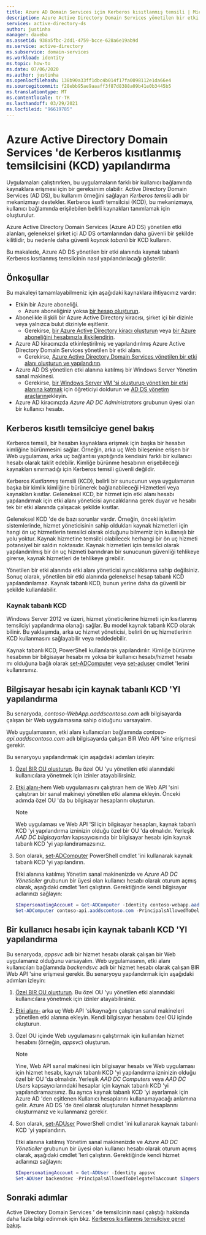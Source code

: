 ```yaml
---
title: Azure AD Domain Services için Kerberos kısıtlanmış temsili | Microsoft Docs
description: Azure Active Directory Domain Services yönetilen bir etki alanında kaynak tabanlı Kerberos kısıtlı temsilcisini (KCD) etkinleştirmeyi öğrenin.
services: active-directory-ds
author: justinha
manager: daveba
ms.assetid: 938a5fbc-2dd1-4759-bcce-628a6e19ab9d
ms.service: active-directory
ms.subservice: domain-services
ms.workload: identity
ms.topic: how-to
ms.date: 07/06/2020
ms.author: justinha
ms.openlocfilehash: 138b90a33ff1dbc4b014f17fa0098112e1da66e4
ms.sourcegitcommit: f28ebb95ae9aaaff3f87d8388a09b41e0b3445b5
ms.translationtype: MT
ms.contentlocale: tr-TR
ms.lasthandoff: 03/29/2021
ms.locfileid: "96619785"
---
```

# <a name="configure-kerberos-constrained-delegation-kcd-in-azure-active-directory-domain-services"></a>Azure Active Directory Domain Services 'de Kerberos kısıtlanmış temsilcisini (KCD) yapılandırma

Uygulamaları çalıştırırken, bu uygulamaların farklı bir kullanıcı bağlamında kaynaklara erişmesi için bir gereksinim olabilir. Active Directory Domain Services (AD DS), bu kullanım örneğini sağlayan *Kerberos temsili* adlı bir mekanizmayı destekler. Kerberos *kısıtlı* temsilcisi (KCD), bu mekanizmaya, kullanıcı bağlamında erişilebilen belirli kaynakları tanımlamak için oluşturulur.

Azure Active Directory Domain Services (Azure AD DS) yönetilen etki alanları, geleneksel şirket içi AD DS ortamlarından daha güvenli bir şekilde kilitlidir, bu nedenle daha güvenli *kaynak tabanlı* bir KCD kullanın.

Bu makalede, Azure AD DS yönetilen bir etki alanında kaynak tabanlı Kerberos kısıtlanmış temsilcinin nasıl yapılandırılacağı gösterilir.

## <a name="prerequisites"></a>Önkoşullar

Bu makaleyi tamamlayabilmeniz için aşağıdaki kaynaklara ihtiyacınız vardır:

* Etkin bir Azure aboneliği.
    * Azure aboneliğiniz yoksa [bir hesap oluşturun](https://azure.microsoft.com/free/?WT.mc_id=A261C142F).
* Abonelikle ilişkili bir Azure Active Directory kiracısı, şirket içi bir dizinle veya yalnızca bulut diziniyle eşitlenir.
    * Gerekirse, [bir Azure Active Directory kiracı oluşturun][create-azure-ad-tenant] veya [bir Azure aboneliğini hesabınızla ilişkilendirin][associate-azure-ad-tenant].
* Azure AD kiracınızda etkinleştirilmiş ve yapılandırılmış Azure Active Directory Domain Services yönetilen bir etki alanı.
    * Gerekirse, [Azure Active Directory Domain Services yönetilen bir etki alanı oluşturun ve yapılandırın][create-azure-ad-ds-instance].
* Azure AD DS yönetilen etki alanına katılmış bir Windows Server Yönetim sanal makinesi.
    * Gerekirse, [bir Windows Server VM 'si oluşturup yönetilen bir etki alanına katmak][create-join-windows-vm] için öğreticiyi doldurun ve [AD DS yönetim araçlarını][tutorial-create-management-vm]ekleyin.
* Azure AD kiracınızda *Azure AD DC Administrators* grubunun üyesi olan bir kullanıcı hesabı.

## <a name="kerberos-constrained-delegation-overview"></a>Kerberos kısıtlı temsilciye genel bakış

Kerberos temsili, bir hesabın kaynaklara erişmek için başka bir hesabın kimliğine bürünmesini sağlar. Örneğin, arka uç Web bileşenine erişen bir Web uygulaması, arka uç bağlantısı yaptığında kendisini farklı bir kullanıcı hesabı olarak taklit edebilir. Kimliğe bürünme hesabının erişebileceği kaynakları sınırmadığı için Kerberos temsili güvenli değildir.

Kerberos *Kısıtlanmış* temsili (KCD), belirli bir sunucunun veya uygulamanın başka bir kimlik kimliğine bürünerek bağlanabileceği Hizmetleri veya kaynakları kısıtlar. Geleneksel KCD, bir hizmet için etki alanı hesabı yapılandırmak için etki alanı yöneticisi ayrıcalıklarına gerek duyar ve hesabı tek bir etki alanında çalışacak şekilde kısıtlar.

Geleneksel KCD 'de de bazı sorunlar vardır. Örneğin, önceki işletim sistemlerinde, hizmet yöneticisinin sahip oldukları kaynak hizmetleri için hangi ön uç hizmetlerin temsilci olarak olduğunu bilmemiz için kullanışlı bir yolu yoktur. Kaynak hizmetine temsilci olabilecek herhangi bir ön uç hizmeti potansiyel bir saldırı noktasıdır. Kaynak hizmetleri için temsilci olarak yapılandırılmış bir ön uç hizmeti barındıran bir sunucunun güvenliği tehlikeye girerse, kaynak hizmetleri de tehlikeye girebilir.

Yönetilen bir etki alanında etki alanı yöneticisi ayrıcalıklarına sahip değilsiniz. Sonuç olarak, yönetilen bir etki alanında geleneksel hesap tabanlı KCD yapılandırılamaz. Kaynak tabanlı KCD, bunun yerine daha da güvenli bir şekilde kullanılabilir.

### <a name="resource-based-kcd"></a>Kaynak tabanlı KCD

Windows Server 2012 ve üzeri, hizmet yöneticilerine hizmeti için kısıtlanmış temsilciyi yapılandırma olanağı sağlar. Bu model kaynak tabanlı KCD olarak bilinir. Bu yaklaşımda, arka uç hizmet yöneticisi, belirli ön uç hizmetlerinin KCD kullanmasını sağlayabilir veya reddedebilir.

Kaynak tabanlı KCD, PowerShell kullanılarak yapılandırılır. Kimliğe bürünme hesabının bir bilgisayar hesabı mı yoksa bir kullanıcı hesabı/hizmet hesabı mı olduğuna bağlı olarak [set-ADComputer][Set-ADComputer] veya [set-aduser][Set-ADUser] cmdlet 'lerini kullanırsınız.

## <a name="configure-resource-based-kcd-for-a-computer-account"></a>Bilgisayar hesabı için kaynak tabanlı KCD 'YI yapılandırma

Bu senaryoda, *contoso-WebApp.aaddscontoso.com* adlı bilgisayarda çalışan bir Web uygulamasına sahip olduğunu varsayalım.

Web uygulamasının, etki alanı kullanıcıları bağlamında *contoso-api.aaddscontoso.com* adlı bilgisayarda çalışan BIR Web API 'sine erişmesi gerekir.

Bu senaryoyu yapılandırmak için aşağıdaki adımları izleyin:

1. [Özel BIR OU oluşturun](create-ou.md). Bu özel OU 'yu yönetilen etki alanındaki kullanıcılara yönetmek için izinler atayabilirsiniz.
1. [Etki alanı-][create-join-windows-vm]hem Web uygulamasını çalıştıran hem de Web API 'sini çalıştıran bir sanal makineyi yönetilen etki alanına ekleyin. Önceki adımda özel OU 'da bu bilgisayar hesaplarını oluşturun.

    > [!NOTE]
    > Web uygulaması ve Web API 'SI için bilgisayar hesapları, kaynak tabanlı KCD 'yi yapılandırma izninizin olduğu özel bir OU 'da olmalıdır. Yerleşik *AAD DC bilgisayarları* kapsayıcısında bir bilgisayar hesabı için kaynak tabanlı KCD 'yi yapılandıramazsınız.

1. Son olarak, [set-ADComputer][Set-ADComputer] PowerShell cmdlet 'ini kullanarak kaynak tabanlı KCD 'yi yapılandırın.

    Etki alanına katılmış Yönetim sanal makinenizde ve *Azure AD DC Yöneticiler* grubunun bir üyesi olan kullanıcı hesabı olarak oturum açmış olarak, aşağıdaki cmdlet 'leri çalıştırın. Gerektiğinde kendi bilgisayar adlarınızı sağlayın:
    
    ```powershell
    $ImpersonatingAccount = Get-ADComputer -Identity contoso-webapp.aaddscontoso.com
    Set-ADComputer contoso-api.aaddscontoso.com -PrincipalsAllowedToDelegateToAccount $ImpersonatingAccount
    ```

## <a name="configure-resource-based-kcd-for-a-user-account"></a>Bir kullanıcı hesabı için kaynak tabanlı KCD 'YI yapılandırma

Bu senaryoda, *appsvc* adlı bir hizmet hesabı olarak çalışan bir Web uygulamanız olduğunu varsayalım. Web uygulamasının, etki alanı kullanıcıları bağlamında *backendsvc* adlı bir hizmet hesabı olarak çalışan BIR Web API 'sine erişmesi gerekir. Bu senaryoyu yapılandırmak için aşağıdaki adımları izleyin:

1. [Özel BIR OU oluşturun](create-ou.md). Bu özel OU 'yu yönetilen etki alanındaki kullanıcılara yönetmek için izinler atayabilirsiniz.
1. [Etki alanı-][create-join-windows-vm] arka uç Web API 'si/kaynağını çalıştıran sanal makineleri yönetilen etki alanına ekleyin. Kendi bilgisayar hesabını özel OU içinde oluşturun.
1. Özel OU içinde Web uygulamasını çalıştırmak için kullanılan hizmet hesabını (örneğin, *appsvc*) oluşturun.

    > [!NOTE]
    > Yine, Web API sanal makinesi için bilgisayar hesabı ve Web uygulaması için hizmet hesabı, kaynak tabanlı KCD 'yi yapılandırma izninizin olduğu özel bir OU 'da olmalıdır. Yerleşik *AAD DC Computers* veya *AAD DC Users* kapsayıcılarındaki hesaplar için kaynak tabanlı KCD 'yi yapılandıramazsınız. Bu ayrıca kaynak tabanlı KCD 'yi ayarlamak için Azure AD 'den eşitlenen Kullanıcı hesaplarını kullanamayacağı anlamına gelir. Azure AD DS 'de özel olarak oluşturulan hizmet hesaplarını oluşturmanız ve kullanmanız gerekir.

1. Son olarak, [set-ADUser][Set-ADUser] PowerShell cmdlet 'ini kullanarak kaynak tabanlı KCD 'yi yapılandırın.

    Etki alanına katılmış Yönetim sanal makinenizde ve *Azure AD DC Yöneticiler* grubunun bir üyesi olan kullanıcı hesabı olarak oturum açmış olarak, aşağıdaki cmdlet 'leri çalıştırın. Gerektiğinde kendi hizmet adlarınızı sağlayın:

    ```powershell
    $ImpersonatingAccount = Get-ADUser -Identity appsvc
    Set-ADUser backendsvc -PrincipalsAllowedToDelegateToAccount $ImpersonatingAccount
    ```

## <a name="next-steps"></a>Sonraki adımlar

Active Directory Domain Services ' de temsilcinin nasıl çalıştığı hakkında daha fazla bilgi edinmek için bkz. [Kerberos kısıtlanmış temsilciye genel bakış][kcd-technet].

<!-- INTERNAL LINKS -->
[create-azure-ad-tenant]: ../active-directory/fundamentals/sign-up-organization.md
[associate-azure-ad-tenant]: ../active-directory/fundamentals/active-directory-how-subscriptions-associated-directory.md
[create-azure-ad-ds-instance]: tutorial-create-instance.md
[create-join-windows-vm]: join-windows-vm.md
[tutorial-create-management-vm]: tutorial-create-management-vm.md
[Set-ADComputer]: /powershell/module/addsadministration/set-adcomputer
[Set-ADUser]: /powershell/module/addsadministration/set-aduser

<!-- EXTERNAL LINKS -->
[kcd-technet]: /previous-versions/windows/it-pro/windows-server-2012-R2-and-2012/jj553400(v=ws.11)